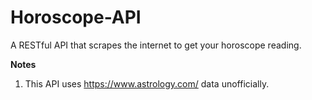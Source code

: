 # Horoscope-API
A RESTful API that scrapes the internet to get your horoscope reading.

**Notes**
1. This API uses https://www.astrology.com/ data unofficially.
